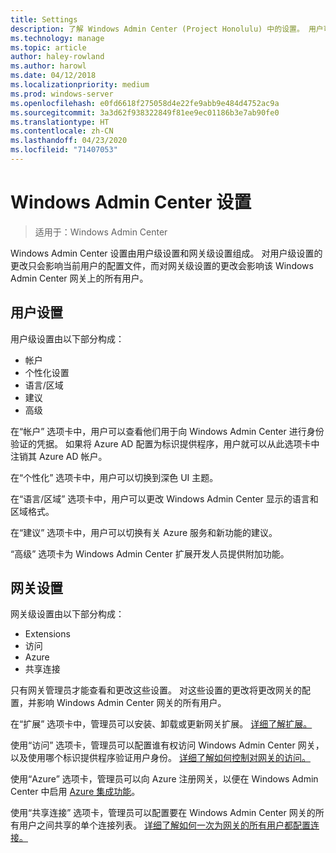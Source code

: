 ```yaml
---
title: Settings
description: 了解 Windows Admin Center (Project Honolulu) 中的设置。 用户可以使用“用户设置”来更改其语言/区域和其他首选项。 管理员可以使用“网关设置”来配置网关。
ms.technology: manage
ms.topic: article
author: haley-rowland
ms.author: harowl
ms.date: 04/12/2018
ms.localizationpriority: medium
ms.prod: windows-server
ms.openlocfilehash: e0fd6618f275058d4e22fe9abb9e484d4752ac9a
ms.sourcegitcommit: 3a3d62f938322849f81ee9ec01186b3e7ab90fe0
ms.translationtype: HT
ms.contentlocale: zh-CN
ms.lasthandoff: 04/23/2020
ms.locfileid: "71407053"
---
```

# <a name="windows-admin-center-settings"></a>Windows Admin Center 设置

> 适用于：Windows Admin Center

Windows Admin Center 设置由用户级设置和网关级设置组成。 对用户级设置的更改只会影响当前用户的配置文件，而对网关级设置的更改会影响该 Windows Admin Center 网关上的所有用户。

## <a name="user-settings"></a>用户设置

用户级设置由以下部分构成：

- 帐户
- 个性化设置
- 语言/区域
- 建议
- 高级

在“帐户”  选项卡中，用户可以查看他们用于向 Windows Admin Center 进行身份验证的凭据。 如果将 Azure AD 配置为标识提供程序，用户就可以从此选项卡中注销其 Azure AD 帐户。

在“个性化”  选项卡中，用户可以切换到深色 UI 主题。

在“语言/区域”  选项卡中，用户可以更改 Windows Admin Center 显示的语言和区域格式。

在“建议”  选项卡中，用户可以切换有关 Azure 服务和新功能的建议。

“高级”  选项卡为 Windows Admin Center 扩展开发人员提供附加功能。

## <a name="gateway-settings"></a>网关设置

网关级设置由以下部分构成：

- Extensions
- 访问
- Azure
- 共享连接

只有网关管理员才能查看和更改这些设置。 对这些设置的更改将更改网关的配置，并影响 Windows Admin Center 网关的所有用户。

在“扩展”  选项卡中，管理员可以安装、卸载或更新网关扩展。 [详细了解扩展。](using-extensions.md)

使用“访问”  选项卡，管理员可以配置谁有权访问 Windows Admin Center 网关，以及使用哪个标识提供程序验证用户身份。 [详细了解如何控制对网关的访问。](user-access-control.md)

使用“Azure”  选项卡，管理员可以向 Azure 注册网关，以便在 Windows Admin Center 中启用 [Azure 集成功能](azure-integration.md)。

使用“共享连接”  选项卡，管理员可以配置要在 Windows Admin Center 网关的所有用户之间共享的单个连接列表。 [详细了解如何一次为网关的所有用户都配置连接。](shared-connections.md)